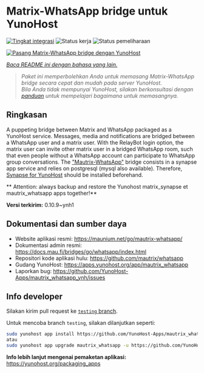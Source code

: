 <!--
N.B.: README ini dibuat secara otomatis oleh <https://github.com/YunoHost/apps/tree/master/tools/readme_generator>
Ini TIDAK boleh diedit dengan tangan.
-->

# Matrix-WhatsApp bridge untuk YunoHost

[![Tingkat integrasi](https://dash.yunohost.org/integration/mautrix_whatsapp.svg)](https://ci-apps.yunohost.org/ci/apps/mautrix_whatsapp/) ![Status kerja](https://ci-apps.yunohost.org/ci/badges/mautrix_whatsapp.status.svg) ![Status pemeliharaan](https://ci-apps.yunohost.org/ci/badges/mautrix_whatsapp.maintain.svg)

[![Pasang Matrix-WhatsApp bridge dengan YunoHost](https://install-app.yunohost.org/install-with-yunohost.svg)](https://install-app.yunohost.org/?app=mautrix_whatsapp)

*[Baca README ini dengan bahasa yang lain.](./ALL_README.md)*

> *Paket ini memperbolehkan Anda untuk memasang Matrix-WhatsApp bridge secara cepat dan mudah pada server YunoHost.*  
> *Bila Anda tidak mempunyai YunoHost, silakan berkonsultasi dengan [panduan](https://yunohost.org/install) untuk mempelajari bagaimana untuk memasangnya.*

## Ringkasan

A puppeting bridge between Matrix and WhatsApp packaged as a YunoHost service.
Messages, media and notifications are bridged between a WhatsApp user and a matrix user.
With the RelayBot login option, the matrix user can invite other matrix user in a bridged WhatsApp room, such that even people without a WhatsApp account can participate to WhatsApp group conversations.
The ["Mautrix-WhatsApp"](https://docs.mau.fi/bridges/go/whatsapp/index.html) bridge consists in a synapse app service and relies on postgresql (mysql also available).
Therefore, [Synapse for YunoHost](https://github.com/YunoHost-Apps/synapse_ynh) should be installed beforehand.

** Attention: always backup and restore the Yunohost matrix_synapse et mautrix_whatsapp apps together!**


**Versi terkirim:** 0.10.9~ynh1
## Dokumentasi dan sumber daya

- Website aplikasi resmi: <https://maunium.net/go/mautrix-whatsapp/>
- Dokumentasi admin resmi: <https://docs.mau.fi/bridges/go/whatsapp/index.html>
- Repositori kode aplikasi hulu: <https://github.com/mautrix/whatsapp>
- Gudang YunoHost: <https://apps.yunohost.org/app/mautrix_whatsapp>
- Laporkan bug: <https://github.com/YunoHost-Apps/mautrix_whatsapp_ynh/issues>

## Info developer

Silakan kirim pull request ke [`testing` branch](https://github.com/YunoHost-Apps/mautrix_whatsapp_ynh/tree/testing).

Untuk mencoba branch `testing`, silakan dilanjutkan seperti:

```bash
sudo yunohost app install https://github.com/YunoHost-Apps/mautrix_whatsapp_ynh/tree/testing --debug
atau
sudo yunohost app upgrade mautrix_whatsapp -u https://github.com/YunoHost-Apps/mautrix_whatsapp_ynh/tree/testing --debug
```

**Info lebih lanjut mengenai pemaketan aplikasi:** <https://yunohost.org/packaging_apps>
